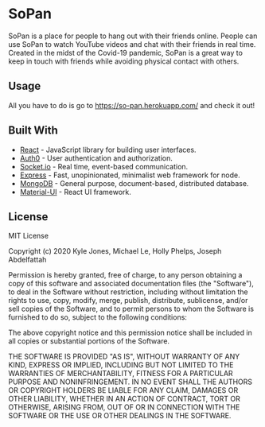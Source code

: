 # SoPan

SoPan is a place for people to hang out with their friends online. People can use SoPan to watch YouTube videos and chat with their friends in real time. Created in the midst of the Covid-19 pandemic, SoPan is a great way to keep in touch with friends while avoiding physical contact with others.

## Usage

All you have to do is go to https://so-pan.herokuapp.com/ and check it out!

## Built With

* [React](https://reactjs.org/) - JavaScript library for building user interfaces.
* [Auth0](https://auth0.com/) - User authentication and authorization.
* [Socket.io](https://socket.io/) - Real time, event-based communication.
* [Express](https://www.npmjs.com/package/express) - Fast, unopinionated, minimalist web framework for node.
* [MongoDB](https://www.mongodb.com/) - General purpose, document-based, distributed database.
* [Material-UI](https://material-ui.com/) - React UI framework.


## License

MIT License

Copyright (c) 2020 Kyle Jones, Michael Le, Holly Phelps, Joseph Abdelfattah 

Permission is hereby granted, free of charge, to any person obtaining a copy
of this software and associated documentation files (the "Software"), to deal
in the Software without restriction, including without limitation the rights
to use, copy, modify, merge, publish, distribute, sublicense, and/or sell
copies of the Software, and to permit persons to whom the Software is
furnished to do so, subject to the following conditions:

The above copyright notice and this permission notice shall be included in all
copies or substantial portions of the Software.

THE SOFTWARE IS PROVIDED "AS IS", WITHOUT WARRANTY OF ANY KIND, EXPRESS OR
IMPLIED, INCLUDING BUT NOT LIMITED TO THE WARRANTIES OF MERCHANTABILITY,
FITNESS FOR A PARTICULAR PURPOSE AND NONINFRINGEMENT. IN NO EVENT SHALL THE
AUTHORS OR COPYRIGHT HOLDERS BE LIABLE FOR ANY CLAIM, DAMAGES OR OTHER
LIABILITY, WHETHER IN AN ACTION OF CONTRACT, TORT OR OTHERWISE, ARISING FROM,
OUT OF OR IN CONNECTION WITH THE SOFTWARE OR THE USE OR OTHER DEALINGS IN THE
SOFTWARE.
